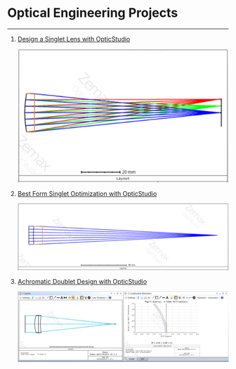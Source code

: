 # Optical Engineering Projects

---

1. <a href='https://raymondngiam.github.io/OpticalEngineering-SingletDesign'>Design a Singlet Lens with OpticStudio</a>

    ![Design a Singlet Lens with OpticStudio](./img/snapshot1.png)
    <br>

2. <a href='https://raymondngiam.github.io/OpticalEngineering-BestFormSingletOptimization'>Best Form Singlet Optimization with OpticStudio</a>

    ![Best Form Singlet Optimization with OpticStudio](./img/snapshot2.png)
    <br>

3. <a href='https://raymondngiam.github.io/OpticalEngineering-AchromatDesign'>Achromatic Doublet Design with OpticStudio</a>

    ![Achromatic Doublet Design with OpticStudio](./img/snapshot3.png)
    <br>